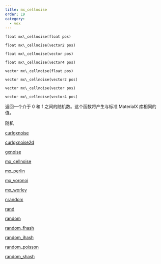 ```yaml
---
title: mx_cellnoise
order: 19
category:
  - vex
---
```


`float mx\_cellnoise(float pos)`

`float mx\_cellnoise(vector2 pos)`

`float mx\_cellnoise(vector pos)`

`float mx\_cellnoise(vector4 pos)`

`vector mx\_cellnoise(float pos)`

`vector mx\_cellnoise(vector2 pos)`

`vector mx\_cellnoise(vector pos)`

`vector mx\_cellnoise(vector4 pos)`

返回一个介于 0 和 1 之间的随机数。这个函数将产生与标准 MaterialX 库相同的值。

随机

[curlgxnoise](curlgxnoise.html)

[curlgxnoise2d](curlgxnoise2d.html)

[gxnoise](gxnoise.html)

[mx_cellnoise](mx_cellnoise.html)

[mx_perlin](mx_perlin.html)

[mx_voronoi](mx_voronoi.html)

[mx_worley](mx_worley.html)

[nrandom](nrandom.html)

[rand](rand.html)

[random](random.html)

[random_fhash](random_fhash.html)

[random_ihash](random_ihash.html)

[random_poisson](random_poisson.html)

[random_shash](random_shash.html)
